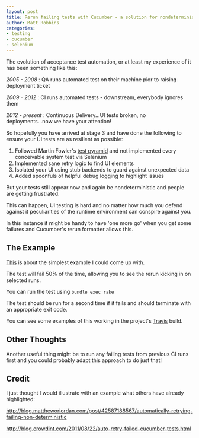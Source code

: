 ```yaml
---
layout: post
title: Rerun failing tests with Cucumber - a solution for nondeterministic UI tests?
author: Matt Robbins
categories:
- testing
- cucumber
- selenium
---
```


The evolution of acceptance test automation, or at least my experience of it has been something like this:

_2005 - 2008_ : QA runs automated test on their machine pior to raising deployment ticket

_2009 - 2012_ : CI runs automated tests - downstream, everybody ignores them

_2012 - present_ : Continuous Delivery...UI tests broken, no deployments...now we have your attention!

So hopefully you have arrived at stage 3 and have done the following to ensure your UI tests are as resilient as possible:

1.  Followed Martin Fowler's [test pyramid](http://martinfowler.com/bliki/TestPyramid.html) and not implemented every conceivable system test via Selenium
2.  Implemented sane retry logic to find UI elements
3.  Isolated your UI using stub backends to guard against unexpected data
4.  Added spoonfuls of helpful debug logging to highlight issues

But your tests still appear now and again be nondeterministic and people are getting frustrated.

This can happen, UI testing is hard and no matter how much you defend against it peculiarities of the runtime environment can conspire against you.

In this instance it might be handy to have 'one more go' when you get some failures and Cucumber's rerun formatter allows this.

The Example
-----------

[This](https://github.com/mcrmfc/cucumber-rerun-example) is about the simplest example I could come up with.

The test will fail 50% of the time, allowing you to see the rerun kicking in on selected runs.

You can run the test using `bundle exec rake`

The test should be run for a second time if it fails and should terminate with an appropriate exit code.

You can see some examples of this working in the project's [Travis](https://travis-ci.org/mcrmfc/cucumber-rerun-example/builds) build.

Other Thoughts
----------------

Another useful thing might be to run any failing tests from previous CI runs first and you could probably adapt this approach to do just that!

Credit
------

I just thought I would illustrate with an example what others have already highlighted:

<http://blog.mattheworiordan.com/post/42587188567/automatically-retrying-failing-non-deterministic>

<http://blog.crowdint.com/2011/08/22/auto-retry-failed-cucumber-tests.html>

